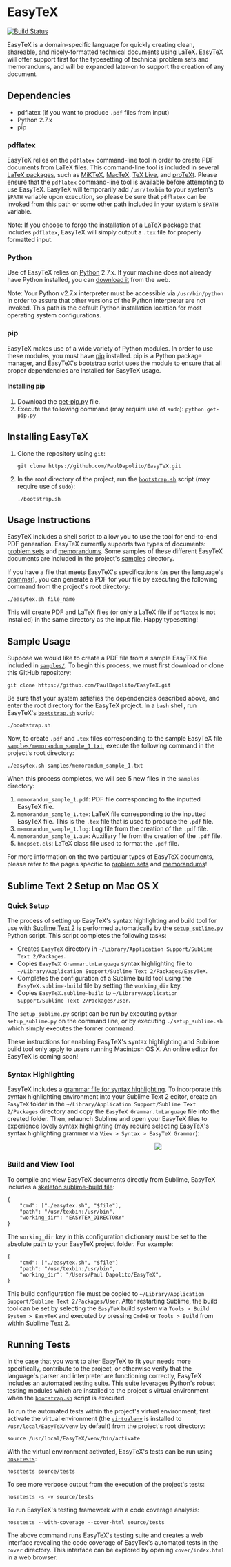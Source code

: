 # EasyTeX
[![Build Status](https://travis-ci.org/PaulDapolito/EasyTeX.svg?branch=master)](https://travis-ci.org/PaulDapolito/EasyTeX)

EasyTeX is a domain-specific language for quickly creating clean, shareable, and nicely-formatted technical documents using LaTeX. EasyTeX will offer support first for the typesetting of technical problem sets and memorandums, and will be expanded later-on to support the creation of any document.

## Dependencies

+ pdflatex (if you want to produce `.pdf` files from input)
+ Python 2.7.x
+ pip

### pdflatex

EasyTeX relies on the `pdflatex` command-line tool in order to create PDF documents from LaTeX files. This command-line tool is included in several [LaTeX packages](http://latex-project.org/ftp.html), such as [MiKTeX](http://miktex.org/download), [MacTeX](http://www.tug.org/mactex/), [TeX Live](http://www.tug.org/texlive/), and [proTeXt](http://www.tug.org/protext/). Please ensure that the `pdflatex` command-line tool is available before attempting to use EasyTeX. EasyTeX will temporarily add `/usr/texbin` to your system's `$PATH` variable upon execution, so please be sure that `pdflatex` can be invoked from this path or some other path included in your system's `$PATH` variable.

Note: If you choose to forgo the installation of a LaTeX package that includes `pdflatex`, EasyTeX will simply output a `.tex` file for properly formatted input.

### Python

Use of EasyTeX relies on [Python](https://www.python.org/) 2.7.x. If your machine does not already have Python installed, you can [download it](https://www.python.org/downloads/) from the web.

Note: Your Python v2.7.x interpreter must be accessible via `/usr/bin/python` in order to assure that other versions of the Python interpreter are not invoked. This path is the default Python installation location for most operating system configurations.

### pip

EasyTeX makes use of a wide variety of Python modules. In order to use these modules, you must have 
[pip](https://pypi.python.org/pypi/pip) installed. pip is a Python package manager, and EasyTeX's bootstrap script uses the module to ensure that all proper dependencies are installed for EasyTeX usage.

#### Installing pip

1. Download the [get-pip.py](https://bootstrap.pypa.io/get-pip.py) file.
2. Execute the following command (may require use of `sudo`): `python get-pip.py`

## Installing EasyTeX

1. Clone the repository using `git`:

	`git clone https://github.com/PaulDapolito/EasyTeX.git`

2. In the root directory of the project, run the [`bootstrap.sh`](https://github.com/PaulDapolito/EasyTeX/blob/master/bootstrap.sh) script (may require use of `sudo`):

	`./bootstrap.sh`
	
## Usage Instructions

EasyTeX includes a shell script to allow you to use the tool for end-to-end PDF generation. EasyTeX currently supports two types of documents: [problem sets](https://github.com/PaulDapolito/EasyTeX/blob/master/documents/problem_set.md) and [memorandums](https://github.com/PaulDapolito/EasyTeX/blob/master/documents/problem_set.md). Some samples of these different EasyTeX documents are included in the project's [samples](https://github.com/PaulDapolito/EasyTeX/tree/master/samples) directory.

If you have a file that meets EasyTeX's specifications (as per the language's [grammar](https://github.com/PaulDapolito/EasyTeX/blob/master/documents/grammar.md)), you can generate a PDF for your file by executing the following command from the project's root directory: 

	./easytex.sh file_name 
	
This will create PDF and LaTeX files (or only a LaTeX file if `pdflatex` is not installed) in the same directory as the input file. Happy typesetting!

## Sample Usage

Suppose we would like to create a PDF file from a sample EasyTeX file included in [`samples/`](https://github.com/PaulDapolito/EasyTeX/tree/master/samples). To begin this process, we must first download or clone this GitHub repository:

	git clone https://github.com/PaulDapolito/EasyTeX.git

Be sure that your system satisfies the dependencies described above, and enter the root directory for the EasyTeX project. In a `bash` shell, run EasyTeX's [`bootstrap.sh`](https://github.com/PaulDapolito/EasyTeX/blob/master/bootstrap.sh) script:
	
	./bootstrap.sh

Now, to create `.pdf` and `.tex` files corresponding to the sample EasyTeX file [`samples/memorandum_sample_1.txt`](https://github.com/PaulDapolito/EasyTeX/blob/master/samples/memorandum_sample_1.txt), execute the following command in the project's root directory:
	
	./easytex.sh samples/memorandum_sample_1.txt

When this process completes, we will see 5 new files in the `samples` directory:
	
1. `memorandum_sample_1.pdf`: PDF file corresponding to the inputted EasyTeX file.
2. `memorandum_sample_1.tex`: LaTeX file corresponding to the inputted EasyTeX file. This is the `.tex` file that is used to produce the `.pdf` file.
3. `memorandum_sample_1.log`: Log file from the creation of the `.pdf` file.
4. `memorandum_sample_1.aux`: Auxiliary file from the creation of the `.pdf` file.
5. `hmcpset.cls`: LaTeX class file used to format the `.pdf` file.

For more information on the two particular types of EasyTeX documents, please refer to the pages specific to [problem sets](https://github.com/PaulDapolito/EasyTeX/blob/master/documents/problem_set.md) and [memorandums](https://github.com/PaulDapolito/EasyTeX/blob/master/documents/problem_set.md)!

## Sublime Text 2 Setup on Mac OS X
### Quick Setup
The process of setting up EasyTeX's syntax highlighting and build tool for use with [Sublime Text 2](http://www.sublimetext.com/2) is performed automatically by the [`setup_sublime.py`](https://github.com/PaulDapolito/EasyTeX/blob/master/setup_sublime.py) Python script. This script completes the following tasks:
   
   * Creates `EasyTeX` directory in `~/Library/Application Support/Sublime Text 2/Packages`.
   * Copies `EasyTeX Grammar.tmLanguage` syntax highlighting file to `~/Library/Application Support/Sublime Text 2/Packages/EasyTeX`.
   * Completes the configuration of a Sublime build tool using the `EasyTeX.sublime-build` file by setting the `working_dir` key.
   * Copies `EasyTeX.sublime-build` to `~/Library/Application Support/Sublime Text 2/Packages/User`.

The `setup_sublime.py` script can be run by executing `python setup_sublime.py` on the command line, or by executing `./setup_sublime.sh` which simply executes the former command. 

These instructions for enabling EasyTeX's syntax highlighting and Sublime build tool only apply to users running Macintosh OS X. An online editor for EasyTeX is coming soon!

### Syntax Highlighting
EasyTeX includes a [grammar file for syntax highlighting](https://github.com/PaulDapolito/EasyTeX/blob/master/EasyTeX%20Grammar.tmLanguage). To incorporate this syntax highlighting environment into your Sublime Text 2 editor, create an `EasyTeX` folder in the `~/Library/Application Support/Sublime Text 2/Packages` directory and copy the `EasyTeX Grammar.tmLanguage` file into the created folder. Then, relaunch Sublime and open your EasyTeX files to experience lovely syntax highlighting (may require selecting EasyTeX's syntax highlighting grammar via `View > Syntax > EasyTeX Grammar`):

<div style="width: 700px" align="center">
    <img src="http://i.imgur.com/sAMy3Jk.png"/> <br />
</div>

### Build and View Tool
To compile and view EasyTeX documents directly from Sublime, EasyTeX includes a [skeleton sublime-build file](https://github.com/PaulDapolito/EasyTeX/blob/master/EasyTeX.sublime-build):
	
	{
		"cmd": ["./easytex.sh", "$file"],
		"path": "/usr/texbin:/usr/bin",
		"working_dir": "EASYTEX_DIRECTORY"
	}
	
The `working_dir` key in this configuration dictionary must be set to the absolute path to your EasyTeX project folder. For example:

	{
	    "cmd": ["./easytex.sh", "$file"]
	    "path": "/usr/texbin:/usr/bin", 
	    "working_dir": "/Users/Paul Dapolito/EasyTeX", 
	}
	
This build configuration file must be copied to `~/Library/Application Support/Sublime Text 2/Packages/User`. After restarting Sublime, the build tool can be set by selecting the `EasyTeX` build system via `Tools > Build System > EasyTeX` and executed by pressing `Cmd+B` or `Tools > Build` from within Sublime Text 2.

## Running Tests

In the case that you want to alter EasyTeX to fit your needs more specifically, contribute to the project, or otherwise verify that the language's parser and interpreter are functioning correctly, EasyTeX includes an automated testing suite. This suite leverages Python's robust testing modules which are installed to the project's virtual environment when the [`bootstrap.sh`](https://github.com/PaulDapolito/EasyTeX/blob/master/bootstrap.sh) script is executed. 

To run the automated tests within the project's virtual environment, first activate the virtual environment (the [`virtualenv`](http://virtualenv.readthedocs.org/en/latest/) is installed to `/usr/local/EasyTeX/venv` by default) from the project's root directory:

	source /usr/local/EasyTeX/venv/bin/activate
	
With the virtual environment activated, EasyTeX's tests can be run using [`nosetests`](https://nose.readthedocs.org/en/latest/):

	nosetests source/tests
	
To see more verbose output from the execution of the project's tests:

	nosetests -s -v source/tests
	
To run EasyTeX's testing framework with a code coverage analysis:

	nosetests --with-coverage --cover-html source/tests
	
The above command runs EasyTeX's testing suite and creates a web interface revealing the code coverage of EasyTex's automated tests in the `cover` directory. This interface can be explored by opening `cover/index.html` in a web browser.




